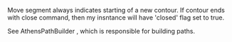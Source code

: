 Move segment always indicates starting of a new contour.If contour ends with close command, then my insntance will have 'closed' flag set to true.See AthensPathBuilder , which is responsible for building paths.